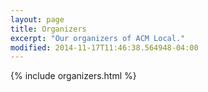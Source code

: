 ```yaml
---
layout: page
title: Organizers
excerpt: "Our organizers of ACM Local."
modified: 2014-11-17T11:46:38.564948-04:00
---
```


{% include organizers.html %}

